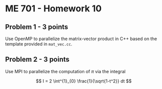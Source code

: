 # ME 701 - Homework 10


## Problem 1 - 3 points

Use OpenMP to parallelize the matrix-vector product in C++ based on the 
template provided in `mat_vec.cc`.


## Problem 2 - 3 points

Use MPI to parallelize the computation of $\pi$ via the integral

$$
  I = 2 \int^{1}_{0} \frac{1}{\sqrt{1-t^2}} dt
$$
